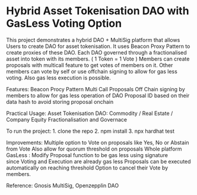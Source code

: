 # Hybrid Asset Tokenisation DAO with GasLess Voting Option

This project demonstrates a hybrid DAO + MultiSig platform that allows Users to create DAO for asset tokenisation.
    It uses Beacon Proxy Pattern to create proxies of these DAO.
    Each DAO governed through a fractionalised asset into token with its members. ( 1 Token = 1 Vote )
    Members can create proposals with multicall feature to get votes of members on it.
    Other members can vote by self or use offchain signing to allow for gas less voting.
    Also gas less execution is possible.

Features:
    Beacon Procy Pattern 
    Multi Call Proposals
    Off Chain signing by members to allow for gas less operation of DAO
    Proposal ID based on their data hash to avoid storing proposal onchain

Practical Usage:
    Asset Tokenisation DAO: Commodity / Real Estate / Company Equity Fractionalisation and Governace

To run the project:
    1. clone the repo
    2. npm install
    3. npx hardhat test


Improvements:
    Multiple option to Vote on proposals like Yes, No or Abstain from Vote
          Also allow for quorum threshold on proposals
    Whole platform GasLess : Modify Proposal function to be gas less using signature  
          since Voting and Execution are already gas less
    Proposals can be executed automatically on reaching threshold
    Option to cancel their Vote by members.

Reference: Gnosis MultiSig, Openzepplin DAO
  
